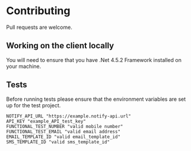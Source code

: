 # Contributing

Pull requests are welcome.

## Working on the client locally

You will need to ensure that you have .Net 4.5.2 Framework installed on your machine.


## Tests

Before running tests please ensure that the environment variables are set up for the test project.

```
NOTIFY_API_URL "https://example.notify-api.url"
API_KEY "example_API_test_key"
FUNCTIONAL_TEST_NUMBER "valid mobile number"
FUNCTIONAL_TEST_EMAIL "valid email address"
EMAIL_TEMPLATE_ID "valid email_template_id"
SMS_TEMPLATE_ID "valid sms_template_id"
```
